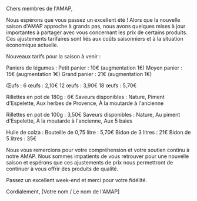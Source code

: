 Chers membres de l'AMAP,

Nous espérons que vous passez un excellent été ! Alors que la nouvelle saison d'AMAP approche à grands pas, nous avons quelques mises à jour importantes à partager avec vous concernant les prix de certains produits. Ces ajustements tarifaires sont liés aux coûts saisonniers et à la situation économique actuelle.

Nouveaux tarifs pour la saison à venir :

Paniers de légumes :
Petit panier : 10€ (augmentation 1€)
Moyen panier : 15€ (augmentation 1€)
Grand panier : 21€ (augmentation 1€)

Œufs :
6 œufs : 2,10€
12 œufs : 3,90€
18 œufs : 5,70€

Rillettes en pot de 180g : 6€
Saveurs disponibles : Nature, Piment d'Espelette, Aux herbes de Provence, À la moutarde à l'ancienne

Rillettes en pot de 100g : 3,50€
Saveurs disponibles : Nature, Au piment d'Espelette, À la moutarde à l'ancienne, Aux 5 baies

Huile de colza :
Bouteille de 0,75 litre : 5,70€
Bidon de 3 litres : 21€
Bidon de 5 litres : 35€

Nous vous remercions pour votre compréhension et votre soutien continu à notre AMAP. Nous sommes impatients de vous retrouver pour une nouvelle saison et espérons que ces ajustements de prix nous permettront de continuer à vous offrir des produits de qualité.

Passez un excellent week-end et merci pour votre fidélité.

Cordialement,
[Votre nom / Le nom de l'AMAP]